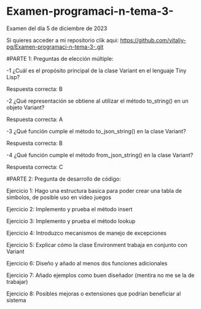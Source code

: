 # Examen-programaci-n-tema-3-
Examen del día 5 de diciembre de 2023

Si quieres acceder a mi repositorio clik aqui: https://github.com/vitaliy-pg/Examen-programaci-n-tema-3-.git

#PARTE 1: Preguntas de elección múltiple:

-1 ¿Cuál es el propósito principal de la clase Variant en el lenguaje Tiny Lisp?

Respuesta correcta: B

-2 ¿Qué representación se obtiene al utilizar el método to_string() en un objeto Variant?

Respuesta correcta: A

-3 ¿Qué función cumple el método to_json_string() en la clase Variant?

Respuesta correcta: B

-4 ¿Qué función cumple el método from_json_string() en la clase Variant?

Respuesta correcta: C

#PARTE 2: Pregunta de desarrollo de código:

Ejercicio 1: Hago una estructura basica para poder crear una tabla de simbolos, de posible uso en video juegos 

Ejercicio 2: Implemento y prueba el método insert

Ejercicio 3: Implemento y prueba el método lookup

Ejercicio 4: Introduzco mecanismos de manejo de excepciones 

Ejercicio 5: Explicar cómo la clase Environment trabaja en conjunto con Variant

Ejercicio 6: Diseño y añado al menos dos funciones adicionales

Ejercicio 7: Añado ejemplos como buen diseñador (mentira no me se la de trabajar)

Ejercicio 8: Posibles mejoras o extensiones que podrían beneficiar al sistema



